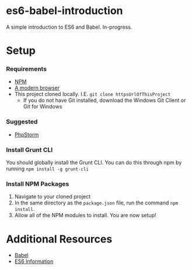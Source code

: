 # es6-babel-introduction
A simple introduction to ES6 and Babel. In-progress.

# Setup

### Requirements

- [NPM](https://nodejs.org/en/)
- [A modern browser](https://google.com/chrome)
- This project cloned locally. I.E. `git clone httpsUrlOfThisProject`
    - If you do not have Git installed, download the Windows Git Client or Git for Windows

### Suggested

- [PhpStorm](https://www.jetbrains.com/phpstorm/)

### Install Grunt CLI

You should globally install the Grunt CLI. You can do this through npm by running `npm install -g grunt-cli`

### Install NPM Packages

1) Navigate to your cloned project
2) In the same directory as the `package.json` file, run the command `npm install`.
3) Allow all of the NPM modules to install. You are now setup!

# Additional Resources

- [Babel](https://babeljs.io/)
- [ES6 Information](https://babeljs.io/docs/learn-es2015/)
